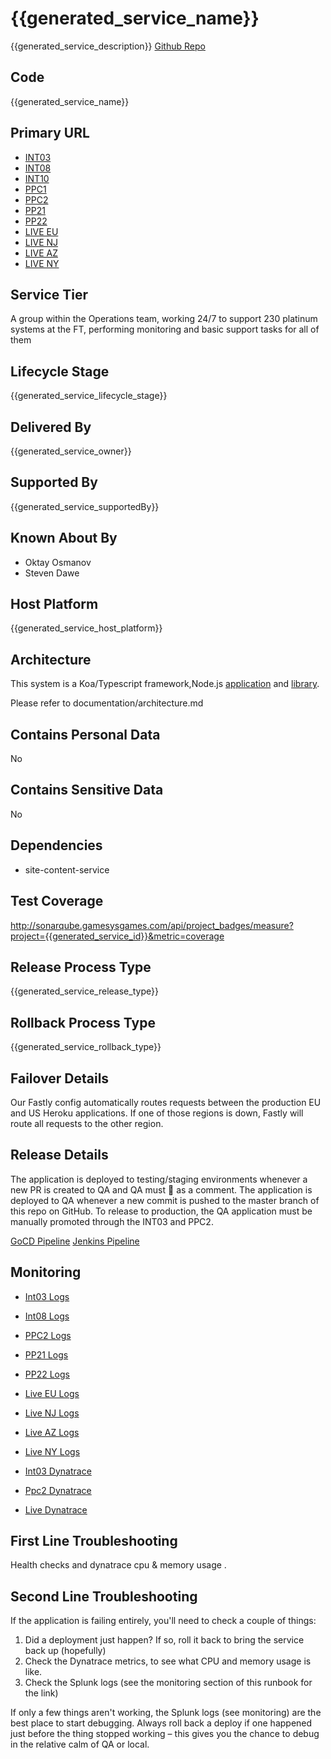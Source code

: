 # {{generated_service_name}}

{{generated_service_description}}
[Github Repo](https://github.gamesys.co.uk/client-delivery-platform/{{generated_service_name}})

## Code

{{generated_service_name}}

## Primary URL

- [INT03](http://{{generated_service_name}}.int03.integration.pgt.gaia)
- [INT08](http://{{generated_service_name}}.int08.integration.pgt.gaia)
- [INT10](http://{{generated_service_name}}.int10.integration.pgt.gaia)
- [PPC1](http://{{generated_service_name}}.stg.pp1.pgt.gaia)
- [PPC2](http://{{generated_service_name}}.stg.pp2.pgt.gaia)
- [PP21](http://{{generated_service_name}}.stg.pp21.pgt.gaia)
- [PP22](http://{{generated_service_name}}.stg.pp22.pgt.gaia)
- [LIVE EU](http://{{generated_service_name}}.prod.l1.inx.gaia)
- [LIVE NJ](http://{{generated_service_name}}.prod.l1.trop.gaia)
- [LIVE AZ](http://{{generated_service_name}}.prod.l1.usaz1.gaia)
- [LIVE NY](http://{{generated_service_name}}.prod.l1.usny1.gaia)

## Service Tier

A group within the Operations team, working 24/7 to support 230 platinum systems at the FT, performing monitoring and basic support tasks for all of them

## Lifecycle Stage

{{generated_service_lifecycle_stage}}

## Delivered By

{{generated_service_owner}}

## Supported By

{{generated_service_supportedBy}}

## Known About By

- Oktay Osmanov
- Steven Dawe

## Host Platform

{{generated_service_host_platform}}

## Architecture
This system is a Koa/Typescript framework,Node.js [application](https://github.gamesys.co.uk/PlayerServices/{{generated_service_name}}) and [library](https://github.gamesys.co.uk/PlayerServices/service-kit).

Please refer to documentation/architecture.md

## Contains Personal Data

No

## Contains Sensitive Data

No

## Dependencies

- site-content-service

## Test Coverage

http://sonarqube.gamesysgames.com/api/project_badges/measure?project={{generated_service_id}}&metric=coverage

## Release Process Type
{{generated_service_release_type}}

## Rollback Process Type
{{generated_service_rollback_type}}

## Failover Details

Our Fastly config automatically routes requests between the production EU and US Heroku applications. If one of those regions is down, Fastly will route all requests to the other region.

## Release Details
The application is deployed to testing/staging environments whenever a new PR is created to QA and QA must :cake: as a comment.
The application is deployed to QA whenever a new commit is pushed to the master branch of this repo on GitHub. To release to production, the QA application must be manually promoted through the INT03 and PPC2.

[GoCD Pipeline](https://gocd.psunicorncd.pgt.gaia/go/pipelines?viewName=gm2#!/)
[Jenkins Pipeline](https://jenkins.psunicorn.pgt.gaia/blue/organizations/jenkins/{{generated_service_name}}/activity)

## Monitoring

- [Int03 Logs](https://splunk.int03.integration.pgt.gaia/en-US/app/search/search?q=search%20index%3Dunicorn%20{{generated_service_name}}%20sourcetype%3D%22k8s.int03%22&display.page.search.mode=smart&dispatch.sample_ratio=1&workload_pool=&earliest=-60m%40m&latest=now&display.prefs.events.count=10&sid=1649275031.1406481)
- [Int08 Logs](https://splunk.int08.integration.pgt.gaia/en-US/app/search/search?q=search%20index%3Dunicorn%20{{generated_service_name}}%20sourcetype%3D%22k8s.int08%22&display.page.search.mode=smart&dispatch.sample_ratio=1&workload_pool=&earliest=-60m%40m&latest=now&display.prefs.events.count=10&sid=1649275128.1639380)
- [PPC2 Logs](https://srch00.pgt01.gamesys.corp:8000/en-US/app/search/search?q=search%20index%3Dunicorn%20{{generated_service_name}}%20sourcetype%3D%22k8s.ppc2%22&display.page.search.mode=fast&dispatch.sample_ratio=1&earliest=-60m%40m&latest=now&display.page.search.tab=events&sid=1649275151.161412_DAABCFC5-A58D-46D6-B3DD-6AEEB0A65477)
- [PP21 Logs](https://srch00.pgt01.gamesys.corp:8000/en-US/app/search/search?q=search%20index%3Dunicorn%20{{generated_service_name}}%20sourcetype%3D%22k8s.pp21%22&display.page.search.mode=fast&dispatch.sample_ratio=1&earliest=-60m%40m&latest=now&display.page.search.tab=events&sid=1649275162.161413_DAABCFC5-A58D-46D6-B3DD-6AEEB0A65477)
- [PP22 Logs](https://srch00.pgt01.gamesys.corp:8000/en-US/app/search/search?q=search%20index%3Dunicorn%20{{generated_service_name}}%20sourcetype%3D%22k8s.pp22%22&display.page.search.mode=fast&dispatch.sample_ratio=1&earliest=-60m%40m&latest=now&display.page.search.tab=events&sid=1649275175.161414_DAABCFC5-A58D-46D6-B3DD-6AEEB0A65477)
- [Live EU Logs](https://srch00.inx01.gamesys.corp:8000/en-US/app/search/search?q=search%20index%3Dunicorn%20front-end-auth-service%20sourcetype%3D%22k8s.live_eu%22&display.page.search.mode=smart&dispatch.sample_ratio=1&earliest=-24h%40h&latest=now&sid=1649274870.506698_EC3FD98E-924A-4A40-A267-CB995CC0AC51)
- [Live NJ Logs](https://splunk.prod.root.trop.gaia/en-GB/app/search/search?q=search%20index%3Dunicorn%20{{generated_service_name}}e%20sourcetype%3D%22k8s.live_nj%22&display.page.search.mode=smart&dispatch.sample_ratio=1&earliest=-15m&latest=now&display.general.type=events&sid=1651593913.914659)
- [Live AZ Logs](https://splunk.prod.root.usaz1.gaia/en-GB/app/search/search?q=search%20index%3Dunicorn%20{{generated_service_name}}%20sourcetype%3D%22k8s.live_nj%22&display.page.search.mode=smart&dispatch.sample_ratio=1&earliest=-24h%40h&latest=now&sid=1651593955.328301)
- [Live NY Logs](https://splunk.prod.root.usny1.gaia/en-GB/app/search/search?q=search%20index%3Dunicorn%20{{generated_service_name}}%20sourcetype%3D%22k8s.live_nj%22&display.page.search.mode=smart&dispatch.sample_ratio=1&earliest=-24h%40h&latest=now&sid=1651593997.5102)

- [Int03 Dynatrace](https://hdz48658.live.dynatrace.com/#newservices)
- [Ppc2 Dynatrace](https://apg81144.live.dynatrace.com/#newservices)
- [Live Dynatrace](https://qvn05441.live.dynatrace.com)

## First Line Troubleshooting

Health checks and dynatrace cpu & memory usage .

## Second Line Troubleshooting

If the application is failing entirely, you'll need to check a couple of things:

1.  Did a deployment just happen? If so, roll it back to bring the service back up (hopefully)
2.  Check the Dynatrace metrics, to see what CPU and memory usage is like.
3.  Check the Splunk logs (see the monitoring section of this runbook for the link)

If only a few things aren't working, the Splunk logs (see monitoring) are the best place to start debugging. Always roll back a deploy if one happened just before the thing stopped working – this gives you the chance to debug in the relative calm of QA or local.
